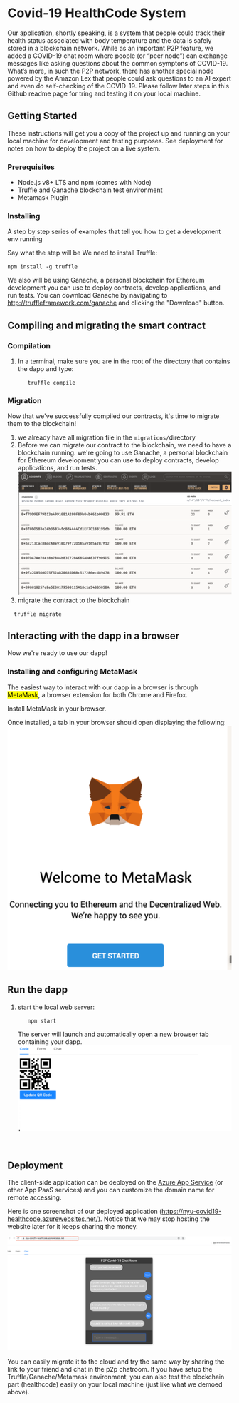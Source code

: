 # Covid-19 HealthCode System

Our application, shortly speaking, is a system that people could track their health status associated with body temperature and the data is safely stored in a blockchain network. While as an important P2P feature, we added a COVID-19 chat room where people (or “peer node”) can exchange messages like asking questions about the common symptons of COVID-19. What’s more, in such the P2P network, there has another special node powered by the Amazon Lex that people could ask questions to an AI expert and even do self-checking of the COVID-19. Please follow later steps in this Github readme page for tring and testing it on your local machine.


## Getting Started

These instructions will get you a copy of the project up and running on your local machine for development and testing purposes. See deployment for notes on how to deploy the project on a live system.

### Prerequisites

- Node.js v8+ LTS and npm (comes with Node)
- Truffle and Ganache blockchain test environment
- Metamask Plugin

### Installing

A step by step series of examples that tell you how to get a development env running

Say what the step will be
We need to install Truffle:
```
npm install -g truffle
```
We also will be using Ganache, a personal blockchain for Ethereum development you can use to deploy contracts, develop applications, and run tests. You can download Ganache by navigating to http://truffleframework.com/ganache and clicking the "Download" button.


## Compiling and migrating the smart contract

### Compilation 
1. In a terminal, make sure you are in the root of the directory that contains the dapp and type:

    ```
       truffle compile
    ```

### Migration
Now that we've successfully compiled our contracts, it's time to migrate them to the blockchain!

1. we already have all migration file in the ```migrations/```directory
2. Before we can migrate our contract to the blockchain, we need to have a blockchain running. we're going to use Ganache, a personal blockchain for Ethereum development you can use to deploy contracts, develop applications, and run tests. 
  ![](./screenshots/ganache.png)
3. migrate the contract to the blockchain

 ```
   truffle migrate
 ```

## Interacting with the dapp in a browser
Now we're ready to use our dapp!

### Installing and configuring MetaMask
The easiest way to interact with our dapp in a browser is through <mark>MetaMask</mark>, a browser extension for both Chrome and Firefox.

Install MetaMask in your browser.

Once installed, a tab in your browser should open displaying the following:
![](./screenshots/metamask.png)

## Run the dapp
1. start the local web server:

    ```
       npm start
    ```
    The server will launch and automatically open a new browser tab containing your dapp.
    ![](./screenshots/dapp.png)


​    

## Deployment

The client-side application can be deployed on the [Azure App Service](https://azure.microsoft.com/en-us/services/app-service/) (or other App PaaS services) and you can customize the domain name for remote accessing.

Here is one screenshot of our deployed application (https://nyu-covid19-healthcode.azurewebsites.net/). Notice that we may stop hosting the website later for it keeps charing the money.  

![](./screenshots/deployed-app.png)

You can easily migrate it to the cloud and try the same way by sharing the link to your friend and chat in the p2p chatroom. If you have setup the Truffle/Ganache/Metamask environment, you can also test the blockchain part (healthcode) easily on your local machine (just like what we demoed above).

